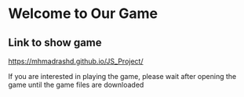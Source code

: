 # Welcome to Our Game
## Link to show game
https://mhmadrashd.github.io/JS_Project/

If you are interested in playing the game, please wait after opening the game until the game files are downloaded
